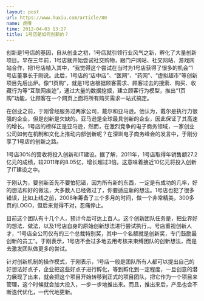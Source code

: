 ```yaml
---
layout: post
url: https://www.huxiu.com/article/80
name: 虎嗅
time: 2012-04-03 13:27
title: 1号店是如何创新的？
---
```

创新是1号店的基因，自从创业之初，1号店就引领行业风气之新，孵化了大量创新项目。早在三年前，1号店就开始尝试社交购物，跟门户网站、社交网站、游戏网站合作，把1号店植入其中，“我觉得这个尝试在当时为1号店获得了很多的机会”1号店董事长于刚说。此后，1号店的“店中店”、“医网”、“药网”、“虚拟超市”等创新项目先后出炉。像“1页购”，就是1号店根据顾客需求、顾客过去的搜索、购买、收藏行为等“互联网痕迹”，通过大量的数据挖掘，建立顾客行为模型，推出“1页购”功能，让顾客在一个网页上面将所有购买需求一站式搞定。

在创业之前，于刚曾经服务过两家公司，戴尔和亚马逊。他认为，戴尔是执行力很强的企业，但是创新是欠缺的。亚马逊是全球最具创新的企业，因此保证了其高速的增长。1号店的榜样正是亚马逊，然而，在激烈竞争的电子商务领域，一家创业公司如何在机制和文化上推动内部创新呢？在深圳电子商务峰会的发言中，于刚分享了1号店的创新之路。

1号店30%的营收将投入创新和IT建设。据了解，2011年，1号店取得年销售额27.2亿元的成绩，较2011年的8.05亿，增长超过3倍。这意味着接近10亿元将投入创新了IT建设之中。

于刚认为，要创新首先不要怕犯错，因为所有新的东西，一定是有成功的几率，好的想法和好的做法，大多数人已经做过了，你要适应新的想法。1号店也犯了很多错误，比如上线之前，2008年筹备了三个多月的时间，做一个非常精美，300多页的LOGO，但后来觉得不对，忍痛停止。

目前这个团队有十几个人，预计今后可达上百人。这个创新团队任务是，把业界好的想法、做法，以及1号店自身的原始创新想法进行尝试执行，。号店重视创新人才，“1号店全公司仅有的三个总裁特别奖，其中一个名额就是创新奖，专门鼓励最创新的员工”。于刚表示，1号店不会过多地去用考核来束缚团队的创新想法，而是去激发团队做更多的尝试。

针对创新机制的操作模式，于刚表示，1号店一般是团队所有人都可以提出自己的好想法好点子，企业把这些好点子进行孵化，等到孵化到一定程度，一旦创意的潜力展现了出来，就会把这个项目开始转移到正式的项目团队，把它作为一个项目来管理，这个时候就会加大投入，一步一步地推出来。而且，推出来后，产品也会不断迭代优化，一代代地更新。

